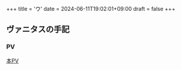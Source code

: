 +++
title = 'ウ'
date = 2024-06-11T19:02:01+09:00
draft = false
+++

## ヴァニタスの手記
### PV
[本PV](https://www.youtube.com/watch?v=S7mL2DI_X9s)

